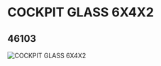 # COCKPIT GLASS 6X4X2
## 46103
![COCKPIT GLASS 6X4X2](https://lc-www-live-s.legocdn.com/media/bricks/5/2/4195228.jpg)